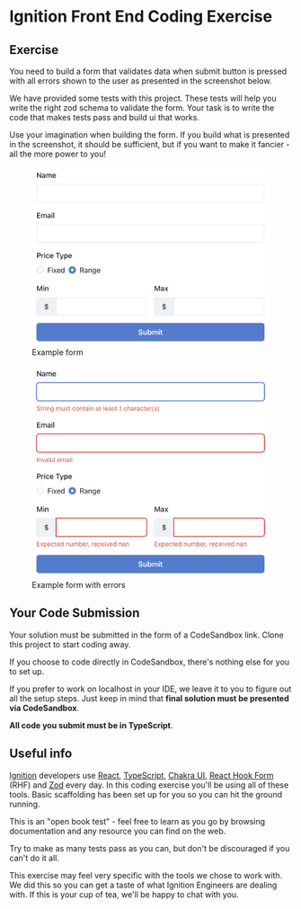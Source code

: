 # Ignition Front End Coding Exercise

## Exercise
You need to build a form that validates data when submit button is pressed with all errors shown to the user as presented in the screenshot below.

We have provided some tests with this project. These tests will help you write the right zod schema to validate the form. Your task is to write the code that makes tests pass and build ui that works.

Use your imagination when building the form. If you build what is presented in the screenshot, it should be sufficient, but if you want to make it fancier - all the more power to you!

<figure class="image">
  <img src="img/form.png" alt="Example form">
  <figcaption>Example form</figcaption>
</figure>

<figure class="image">
  <img src="img/form-errors.png" alt="Example form with errors">
  <figcaption>Example form with errors</figcaption>
</figure>

## Your Code Submission
Your solution must be submitted in the form of a CodeSandbox link. Clone this project to start coding away.

If you choose to code directly in CodeSandbox, there's nothing else for you to set up.

If you prefer to work on localhost in your IDE, we leave it to you to figure out all the setup steps. Just keep in mind that **final solution must be presented via CodeSandbox**.

**All code you submit must be in TypeScript**.

## Useful info
[Ignition](https://ignitionapp.com) developers use [React](https://react.dev/), [TypeScript](https://www.typescriptlang.org/), [Chakra UI](https://chakra-ui.com/), [React Hook Form](https://react-hook-form.com/) (RHF) and [Zod](https://zod.dev/) every day. In this coding exercise you'll be using all of these tools. Basic scaffolding has been set up for you so you can hit the ground running.

This is an "open book test" - feel free to learn as you go by browsing documentation and any resource you can find on the web.

Try to make as many tests pass as you can, but don't be discouraged if you can't do it all.

This exercise may feel very specific with the tools we chose to work with. We did this so you can get a taste of what Ignition Engineers are dealing with. If this is your cup of tea, we'll be happy to chat with you.
